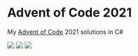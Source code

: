 # Advent of Code 2021

My [Advent of Code](https://adventofcode.com/2021) 2021 solutions in C#

![](https://img.shields.io/badge/day%20📅-5-blue) ![](https://img.shields.io/badge/stars%20⭐-8-yellow) ![](https://img.shields.io/badge/days%20completed-4-red)	
